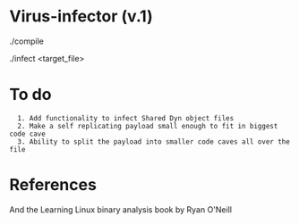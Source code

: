 # Virus-infector (v.1)

./compile

./infect <target_file>


# To do
      1. Add functionality to infect Shared Dyn object files
      2. Make a self replicating payload small enough to fit in biggest code cave
      3. Ability to split the payload into smaller code caves all over the file



# References

And the Learning Linux binary analysis book by Ryan O'Neill
